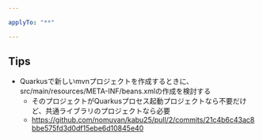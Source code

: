```yaml
---

applyTo: "**"

---
```


## Tips

* Quarkusで新しいmvnプロジェクトを作成するときに、src/main/resources/META-INF/beans.xmlの作成を検討する
  * そのプロジェクトがQuarkusプロセス起動プロジェクトなら不要だけど、共通ライブラリのプロジェクトなら必要
  * https://github.com/nomuvan/kabu25/pull/2/commits/21c4b6c43ac8bbe575fd3d0df15ebe6d10845e40